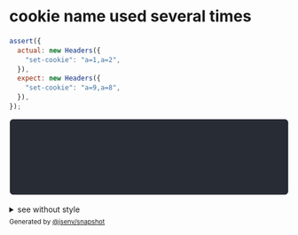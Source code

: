 # cookie name used several times

```js
assert({
  actual: new Headers({
    "set-cookie": "a=1,a=2",
  }),
  expect: new Headers({
    "set-cookie": "a=9,a=8",
  }),
});
```

![img](throw.svg)

<details>
  <summary>see without style</summary>

```console
AssertionError: actual and expect are different

actual: Headers(
  "set-cookie" => "a=1,a=2"
)
expect: Headers(
  "set-cookie" => "a=9,a=8"
)
```

</details>


<sub>
  Generated by <a href="https://github.com/jsenv/core/tree/main/packages/independent/snapshot">@jsenv/snapshot</a>
</sub>